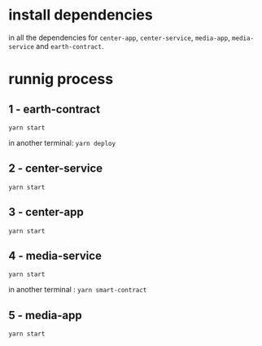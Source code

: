 # install dependencies

in all the dependencies for `center-app`, `center-service`, `media-app`, `media-service` and `earth-contract`.

# runnig process

## 1 - earth-contract

`yarn start`

in another terminal: `yarn deploy`

## 2 - center-service

`yarn start`

## 3 - center-app

`yarn start`

## 4 - media-service

`yarn start`

in another terminal : `yarn smart-contract`

## 5 - media-app

`yarn start`
